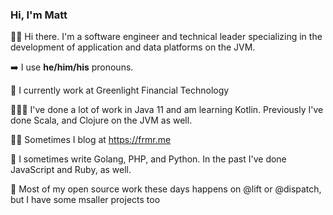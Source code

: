 ### Hi, I'm Matt

👋🏻 Hi there. I'm a software engineer and technical leader specializing in the development of application and data platforms on the JVM.

➡️ I use **he/him/his** pronouns.

💼 I currently work at Greenlight Financial Technology

👨🏻‍💻 I've done a lot of work in Java 11 and am learning Kotlin. Previously I've done Scala, and Clojure on the JVM as well.

✍🏻 Sometimes I blog at https://frmr.me

🔨 I sometimes write Golang, PHP, and Python. In the past I've done JavaScript and Ruby, as well.

🤝 Most of my open source work these days happens on @lift or @dispatch, but I have some msaller projects too
